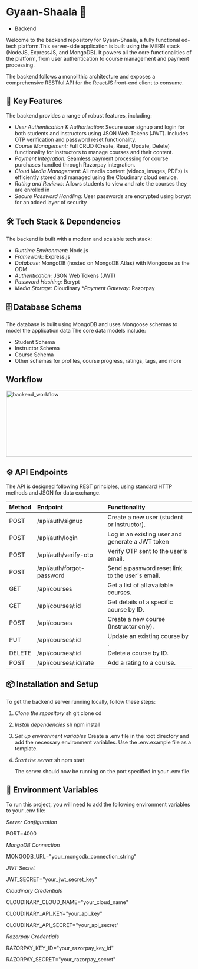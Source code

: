 # Gyaan-Shaala 📑
- Backend

Welcome to the backend repository for Gyaan-Shaala, a fully functional ed-tech platform.This server-side application is built using the MERN stack (NodeJS, ExpressJS, and MongoDB). It powers all the core functionalities of the platform, from user authentication to course management and payment processing.

The backend follows a monolithic architecture and exposes a comprehensive RESTful API for the ReactJS front-end client to consume.

## 🚀 Key Features

The backend provides a range of robust features, including:

* *User Authentication & Authorization:* Secure user signup and login for both students and instructors using JSON Web Tokens (JWT). Includes OTP verification and password reset functionality.
* *Course Management:* Full CRUD (Create, Read, Update, Delete) functionality for instructors to manage courses and their content.
* *Payment Integration:* Seamless payment processing for course purchases handled through Razorpay integration.
* *Cloud Media Management:* All media content (videos, images, PDFs) is efficiently stored and managed using the Cloudinary cloud service.
* *Rating and Reviews:* Allows students to view and rate the courses they are enrolled in
* *Secure Password Handling:* User passwords are encrypted using bcrypt for an added layer of security

## 🛠 Tech Stack & Dependencies

The backend is built with a modern and scalable tech stack:

* *Runtime Environment:* Node.js 
* *Framework:* Express.js
* *Database:* MongoDB (hosted on MongoDB Atlas) with Mongoose as the ODM 
* *Authentication:* JSON Web Tokens (JWT)
* *Password Hashing:* Bcrypt
* *Media Storage:* Cloudinary 
**Payment Gateway:* Razorpay 

## 🗄 Database Schema

The database is built using MongoDB and uses Mongoose schemas to model the application data The core data models include:
* Student Schema 
* Instructor Schema 
* Course Schema 
* Other schemas for profiles, course progress, ratings, tags, and more

## Workflow 

<img width="768" height="179" alt="backend_workflow" src="https://github.com/user-attachments/assets/b28dd880-064e-40be-9ed4-8ba6823e2404" />


## ⚙ API Endpoints

The API is designed following REST principles, using standard HTTP methods and JSON for data exchange.

| Method | Endpoint                    | Functionality                                    |
| :----- | :-------------------------- | :----------------------------------------------- |
| POST | /api/auth/signup          | Create a new user (student or instructor).        |
| POST | /api/auth/login           | Log in an existing user and generate a JWT token |
| POST | /api/auth/verify-otp      | Verify OTP sent to the user's email.            |
| POST | /api/auth/forgot-password | Send a password reset link to the user's email. |
| GET  | /api/courses              | Get a list of all available courses.            |
| GET  | /api/courses/:id          | Get details of a specific course by ID.           |
| POST | /api/courses              | Create a new course (Instructor only).            |
| PUT  | /api/courses/:id          | Update an existing course by .                  |
| DELETE| /api/courses/:id         | Delete a course by ID.                            |
| POST | /api/courses/:id/rate     | Add a rating to a course.                         |

## 📦 Installation and Setup

To get the backend server running locally, follow these steps:

1.  *Clone the repository*
    sh
    git clone <your-repository-url>
    cd <repository-folder>
    

2.  *Install dependencies*
    sh
    npm install
    

3.  *Set up environment variables*
    Create a .env file in the root directory and add the necessary environment variables. Use the .env.example file as a template.

4.  *Start the server*
    sh
    npm start
    
    The server should now be running on the port specified in your .env file.

## 🔑 Environment Variables

To run this project, you will need to add the following environment variables to your .env file:

*Server Configuration*

PORT=4000

*MongoDB Connection* 

MONGODB_URL="your_mongodb_connection_string"

*JWT Secret* 

JWT_SECRET="your_jwt_secret_key"

*Cloudinary Credentials*

CLOUDINARY_CLOUD_NAME="your_cloud_name"

CLOUDINARY_API_KEY="your_api_key"

CLOUDINARY_API_SECRET="your_api_secret"

*Razorpay Credentials* 

RAZORPAY_KEY_ID="your_razorpay_key_id"

RAZORPAY_SECRET="your_razorpay_secret"
